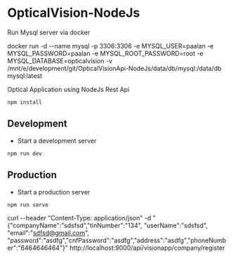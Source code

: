# OpticalVision-NodeJs

Run Mysql server via docker

 docker run -d --name mysql -p 3306:3306 -e MYSQL_USER=paalan -e MYSQL_PASSWORD=paalan -e MYSQL_ROOT_PASSWORD=root -e MYSQL_DATABASE=opticalvision -v /mnt/e/development/git/OpticalVisionApi-NodeJs/data/db/mysql:/data/db mysql:latest

Optical Application using NodeJs Rest Api

```
npm install
```

## Development
- Start a development server
```
npm run dev
```

## Production
- Start a production server
```
npm run serve
```

curl --header "Content-Type: application/json" -d "{\"companyName\":\"sdsfsd\",\"tinNumber\":\"134\", \"userName\":\"sdsfsd\", \"email\":\"sdfsd@gmail.com\", \"password\":\"asdfg\",\"cnfPassword\":\"asdfg\",\"address\":\"asdfg\",\"phoneNumber\":\"6464646464\"}" http://localhost:9000/api/visionapp/company/register